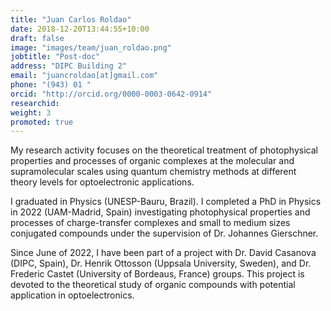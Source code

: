 ```yaml
---
title: "Juan Carlos Roldao"
date: 2018-12-20T13:44:55+10:00
draft: false
image: "images/team/juan_roldao.png"
jobtitle: "Post-doc"
address: "DIPC Building 2"
email: "juancroldao[at]gmail.com"
phone: "(943) 01 "
orcid: "http://orcid.org/0000-0003-0642-0914"
researchid: 
weight: 3
promoted: true
---
```


My research activity focuses
on the theoretical treatment of photophysical properties and processes of
organic complexes at the molecular and supramolecular scales using quantum
chemistry methods at different theory levels for optoelectronic applications.

I graduated in Physics
(UNESP-Bauru, Brazil). I completed a PhD in Physics in 2022 (UAM-Madrid, Spain)
investigating photophysical properties and processes of charge-transfer
complexes and small to medium sizes conjugated compounds under the supervision of
Dr. Johannes Gierschner.

Since June of 2022, I have
been part of a project with Dr. David Casanova (DIPC, Spain), Dr. Henrik
Ottosson (Uppsala University, Sweden), and Dr. Frederic Castet (University of
Bordeaus, France) groups. This project is devoted to the theoretical study of
organic compounds with potential application in optoelectronics.